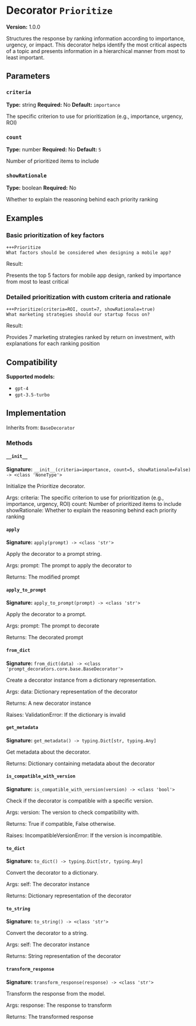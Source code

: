 # Decorator `Prioritize`

**Version:** 1.0.0

Structures the response by ranking information according to importance, urgency, or impact. This decorator helps identify the most critical aspects of a topic and presents information in a hierarchical manner from most to least important.

## Parameters

### `criteria`

**Type:** string
**Required:** No
**Default:** `importance`

The specific criterion to use for prioritization (e.g., importance, urgency, ROI)

### `count`

**Type:** number
**Required:** No
**Default:** `5`

Number of prioritized items to include

### `showRationale`

**Type:** boolean
**Required:** No

Whether to explain the reasoning behind each priority ranking

## Examples

### Basic prioritization of key factors

```
+++Prioritize
What factors should be considered when designing a mobile app?
```

Result:

Presents the top 5 factors for mobile app design, ranked by importance from most to least critical

### Detailed prioritization with custom criteria and rationale

```
+++Prioritize(criteria=ROI, count=7, showRationale=true)
What marketing strategies should our startup focus on?
```

Result:

Provides 7 marketing strategies ranked by return on investment, with explanations for each ranking position

## Compatibility

**Supported models:**

- `gpt-4`
- `gpt-3.5-turbo`

## Implementation

Inherits from: `BaseDecorator`

### Methods

#### `__init__`

**Signature:** `__init__(criteria=importance, count=5, showRationale=False) -> <class 'NoneType'>`

Initialize the Prioritize decorator.

Args:
    criteria: The specific criterion to use for prioritization (e.g., importance, urgency, ROI)
    count: Number of prioritized items to include
    showRationale: Whether to explain the reasoning behind each priority ranking

#### `apply`

**Signature:** `apply(prompt) -> <class 'str'>`

Apply the decorator to a prompt string.

Args:
    prompt: The prompt to apply the decorator to


Returns:
    The modified prompt

#### `apply_to_prompt`

**Signature:** `apply_to_prompt(prompt) -> <class 'str'>`

Apply the decorator to a prompt.

Args:
    prompt: The prompt to decorate

Returns:
    The decorated prompt

#### `from_dict`

**Signature:** `from_dict(data) -> <class 'prompt_decorators.core.base.BaseDecorator'>`

Create a decorator instance from a dictionary representation.

Args:
    data: Dictionary representation of the decorator

Returns:
    A new decorator instance

Raises:
    ValidationError: If the dictionary is invalid

#### `get_metadata`

**Signature:** `get_metadata() -> typing.Dict[str, typing.Any]`

Get metadata about the decorator.

Returns:
    Dictionary containing metadata about the decorator

#### `is_compatible_with_version`

**Signature:** `is_compatible_with_version(version) -> <class 'bool'>`

Check if the decorator is compatible with a specific version.

Args:
    version: The version to check compatibility with.


Returns:
    True if compatible, False otherwise.


Raises:
    IncompatibleVersionError: If the version is incompatible.

#### `to_dict`

**Signature:** `to_dict() -> typing.Dict[str, typing.Any]`

Convert the decorator to a dictionary.

Args:
    self: The decorator instance

Returns:
    Dictionary representation of the decorator

#### `to_string`

**Signature:** `to_string() -> <class 'str'>`

Convert the decorator to a string.

Args:
    self: The decorator instance

Returns:
    String representation of the decorator

#### `transform_response`

**Signature:** `transform_response(response) -> <class 'str'>`

Transform the response from the model.

Args:
    response: The response to transform

Returns:
    The transformed response
